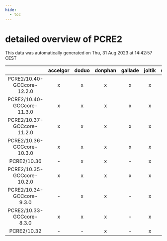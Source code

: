 ```yaml
---
hide:
  - toc
---
```


detailed overview of PCRE2
==========================


This data was automatically generated on Thu, 31 Aug 2023 at 14:42:57 CEST  

| |accelgor|doduo|donphan|gallade|joltik|skitty|swalot|victini|
| :---: | :---: | :---: | :---: | :---: | :---: | :---: | :---: | :---: |
|PCRE2/10.40-GCCcore-12.2.0|x|x|x|x|x|x|x|x|
|PCRE2/10.40-GCCcore-11.3.0|x|x|x|x|x|x|x|x|
|PCRE2/10.37-GCCcore-11.2.0|x|x|x|x|x|x|x|x|
|PCRE2/10.36-GCCcore-10.3.0|x|x|x|x|x|x|x|x|
|PCRE2/10.36|-|x|x|-|x|-|x|-|
|PCRE2/10.35-GCCcore-10.2.0|x|x|x|x|x|x|x|x|
|PCRE2/10.34-GCCcore-9.3.0|-|x|x|-|x|x|x|x|
|PCRE2/10.33-GCCcore-8.3.0|x|x|x|-|x|x|x|x|
|PCRE2/10.32|-|-|x|-|x|-|-|-|
